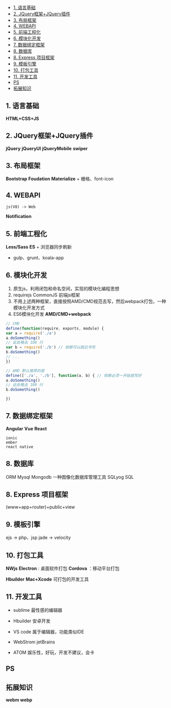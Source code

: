 
<!-- toc orderedList:0 depthFrom:1 depthTo:6 -->

* [1. 语言基础](#1-语言基础)
* [2. JQuery框架+JQuery插件](#2-jquery框架jquery插件)
* [3. 布局框架](#3-布局框架)
* [4. WEBAPI](#4-webapi)
* [5. 前端工程化](#5-前端工程化)
* [6. 模块化开发](#6-模块化开发)
* [7. 数据绑定框架](#7-数据绑定框架)
* [8. 数据库](#8-数据库)
* [8. Express 项目框架](#8-express-项目框架)
* [9. 模板引擎](#9-模板引擎)
* [10. 打包工具](#10-打包工具)
* [11. 开发工具](#11-开发工具)
* [PS](#ps)
* [拓展知识](#拓展知识)

<!-- tocstop -->


## 1. 语言基础
**HTML+CSS+JS**

## 2. JQuery框架+JQuery插件
**jQuery**
**jQueryUI**
**jQueryMobile**
**swiper**

## 3. 布局框架
**Bootstrap**
**Foudation**
**Materialize**
\+ 栅格、font-icon

## 4. WEBAPI
```puml
js(V8) -> Web
```
**Notification**

## 5. 前端工程化
**Less/Sass**
**ES**
\+ 浏览器同步刷新
* gulp、grunt、koala-app

## 6. 模块化开发
1. 原生js，利用闭包和命名空间，实现的模块化编程思想
2. requirejs CommonJS 前端js框架
3. 不用上述两种框架，直接按照AMD/CMD规范去写，然后webpack打包，一种模块化开发方式
4. ES6模块化开发
**AMD/CMD+webpack**
```javascript
// CMD
define(function(require, exports, module) {
var a = require('./a')
a.doSomething()
// 此处略去 100 行
var b = require('./b') // 依赖可以就近书写
b.doSomething()
// ...
})

// AMD 默认推荐的是
define(['./a', './b'], function(a, b) { // 依赖必须一开始就写好
a.doSomething()
// 此处略去 100 行
b.doSomething()

})
```

## 7. 数据绑定框架
**Angular**
**Vue**
**React**

	ionic
	ember
	react native

## 8. 数据库
ORM
Mysql Mongodb
一种图像化数据库管理工具 SQLyog
SQL
## 8. Express 项目框架

(www+app+router)+public+view

## 9. 模板引擎
ejs -> php、jsp
jade -> velocity

## 10. 打包工具
**NWjs**
**Electron** : 桌面软件打包
**Cordova** ：移动平台打包

**Hbuilder**
**Mac+Xcode** 可打包的开发工具

## 11. 开发工具

* sublime 最性感的编辑器
* Hbuilder 安卓开发
* VS code 属于编辑器，功能类似IDE
* WebStrom jetBrains

* ATOM 娱乐性，好玩，开发不建议，会卡

## PS
## 拓展知识
**webm webp**
